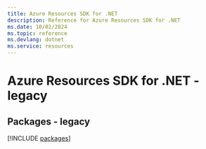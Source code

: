 ```yaml
---
title: Azure Resources SDK for .NET
description: Reference for Azure Resources SDK for .NET
ms.date: 10/02/2024
ms.topic: reference
ms.devlang: dotnet
ms.service: resources
---
```

# Azure Resources SDK for .NET - legacy
## Packages - legacy
[!INCLUDE [packages](resources-index.md)]